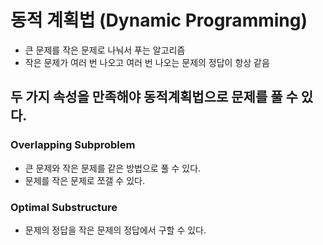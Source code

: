 # 동적 계획법 (Dynamic Programming)

* 큰 문제를 작은 문제로 나눠서 푸는 알고리즘
* 작은 문제가 여러 번 나오고 여러 번 나오는 문제의 정답이 항상 같음

## 두 가지 속성을 만족해야 동적계획법으로 문제를 풀 수 있다.

### Overlapping Subproblem

* 큰 문제와 작은 문제를 같은 방법으로 풀 수 있다.
* 문제를 작은 문제로 쪼갤 수 있다.

### Optimal Substructure

* 문제의 정답을 작은 문제의 정답에서 구할 수 있다.

